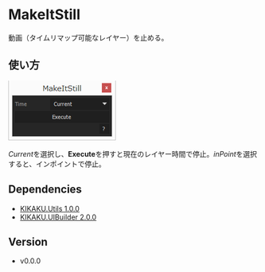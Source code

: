 # MakeItStill

動画（タイムリマップ可能なレイヤー）を止める。

## 使い方

![UI](ui.png)

*Current*を選択し、**Execute**を押すと現在のレイヤー時間で停止。*inPoint*を選択すると、インポイントで停止。

## Dependencies

- [KIKAKU.Utils 1.0.0](https://github.com/atarabi/AfterEffects-Scripts/tree/master/Startup/KikakuUtils)
- [KIKAKU.UIBuilder 2.0.0](https://github.com/atarabi/AfterEffects-Scripts/tree/master/Startup/KikakuUIBuilder)

## Version

- v0.0.0